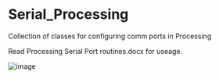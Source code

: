 # Serial_Processing
Collection of classes for configuring comm ports in Processing

Read Processing Serial Port routines.docx for useage.

![image](https://user-images.githubusercontent.com/5317221/168467824-481251d2-5416-43d3-85d8-d551f4b5f918.png)
